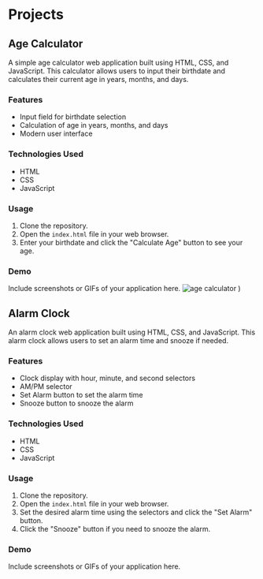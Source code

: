 # Projects

## Age Calculator

A simple age calculator web application built using HTML, CSS, and JavaScript. This calculator allows users to input their birthdate and calculates their current age in years, months, and days.

### Features

- Input field for birthdate selection
- Calculation of age in years, months, and days
- Modern user interface

### Technologies Used

- HTML
- CSS
- JavaScript

### Usage

1. Clone the repository.
2. Open the `index.html` file in your web browser.
3. Enter your birthdate and click the "Calculate Age" button to see your age.

### Demo

Include screenshots or GIFs of your application here.
![age calculator](https://github.com/samiulhoquechowdhury/Javascript-Small-Projects/assets/120003213/09d2b4db-7bb8-4b3e-9f34-86b3165ffade)
)


## Alarm Clock

An alarm clock web application built using HTML, CSS, and JavaScript. This alarm clock allows users to set an alarm time and snooze if needed.

### Features

- Clock display with hour, minute, and second selectors
- AM/PM selector
- Set Alarm button to set the alarm time
- Snooze button to snooze the alarm

### Technologies Used

- HTML
- CSS
- JavaScript

### Usage

1. Clone the repository.
2. Open the `index.html` file in your web browser.
3. Set the desired alarm time using the selectors and click the "Set Alarm" button.
4. Click the "Snooze" button if you need to snooze the alarm.

### Demo

Include screenshots or GIFs of your application here.

